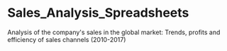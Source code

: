 # Sales_Analysis_Spreadsheets
Analysis of the company's sales in the global market: Trends, profits and efficiency of sales channels (2010-2017)
